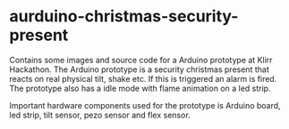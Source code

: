 aurduino-christmas-security-present
===================================

Contains some images and source code for a Arduino prototype at Klirr Hackathon. The Arduino prototype is a security christmas present that reacts on real physical tilt, shake etc. If this is triggered an alarm is fired. The prototype also has a idle mode with flame animation on a led strip. 

Important hardware components used for the prototype is Arduino board, led strip, tilt sensor, pezo sensor and flex sensor.
